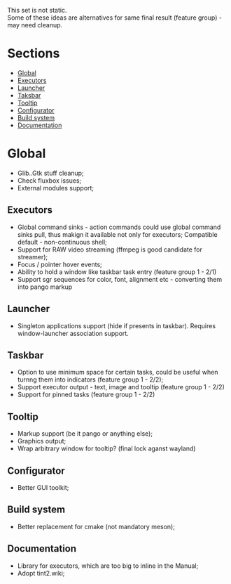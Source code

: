 This set is not static.  
Some of these ideas are alternatives for same final result (feature group) - may need cleanup.

Sections
========
- [Global](#global)
- [Executors](#executors)
- [Launcher](#launcher)
- [Taksbar](#taskbar)
- [Tooltip](#tooltip)
- [Configurator](#configurator)
- [Build system](#build_system)
- [Documentation](#documentation)

# Global

- Glib..Gtk stuff cleanup;
- Check fluxbox issues;
- External modules support;

## Executors

- Global command sinks - action commands could use global command sinks pull, thus makign it available not only for executors;
Compatible default - non-continuous shell;
- Support for RAW video streaming (ffmpeg is good candidate for streamer);
- Focus / pointer hover events;
- Ability to hold a window like taskbar task entry (feature group 1 - 2/1)
- Support sgr sequences for color, font, alignment etc - converting them into pango markup

## Launcher

- Singleton applications support (hide if presents in taskbar). Requires window-launcher association support.

## Taskbar

- Option to use minimum space for certain tasks, could be useful when turnng them into indicators (feature group 1 - 2/2);
- Support executor output - text, image and tooltip (feature group 1 - 2/2)
- Support for pinned tasks (feature group 1 - 2/2)

## Tooltip

- Markup support (be it pango or anything else);
- Graphics output;
- Wrap arbitrary window for tooltip? (final lock aganst wayland)

## Configurator

- Better GUI toolkit;

## Build system

- Better replacement for cmake (not mandatory meson);

## Documentation

- Library for executors, which are too big to inline in the Manual;
- Adopt tint2.wiki;
